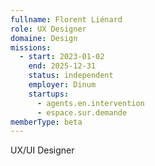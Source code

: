 ```yaml
---
fullname: Florent Liénard
role: UX Designer
domaine: Design
missions:
  - start: 2023-01-02
    end: 2025-12-31
    status: independent
    employer: Dinum
    startups:
      - agents.en.intervention
      - espace.sur.demande
memberType: beta
---
```

UX/UI Designer